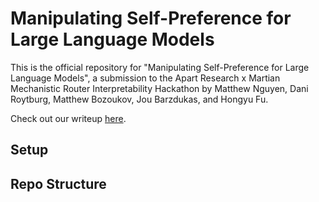 # Manipulating Self-Preference for Large Language Models

This is the official repository for "Manipulating Self-Preference for Large Language Models", a submission to the Apart Research x Martian Mechanistic Router Interpretability Hackathon by Matthew Nguyen, Dani Roytburg, Matthew Bozoukov, Jou Barzdukas, and Hongyu Fu.

Check out our writeup [here](https://drive.google.com/uc?export=download&id=1uLjExfEY6_XaCW-hxTEsJGbLDcXhcSzy).

## Setup

## Repo Structure


